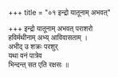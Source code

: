 +++
title = "०१ इन्द्रो यातूनाम् अभवत्"

+++
इन्द्रो यातूनाम् अभवत् पराशरो  
हविर्मथीनाम् अभ्य् आविवासताम् ।  
अभीद् उ शक्रः परशुर्  
यथा वनं पात्रेव  
भिन्दन्त् सत एति रक्षसः ॥